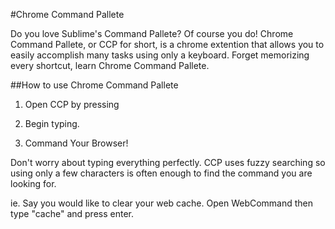 #Chrome Command Pallete

Do you love Sublime's Command Pallete?  Of course you do!
Chrome Command Pallete, or CCP for short, is a chrome extention that allows you to easily accomplish many tasks using
only a keyboard.  Forget memorizing every shortcut, learn Chrome Command Pallete.

##How to use Chrome Command Pallete

1) Open CCP by pressing <UNDEDIRMINED KEY COMBINATION>

2) Begin typing.

3) Command Your Browser!


Don't worry about typing everything perfectly.  CCP uses fuzzy searching so using only a few characters is often
enough to find the command you are looking for.

ie. Say you would like to clear your web cache.  Open WebCommand then type "cache" and press enter.

